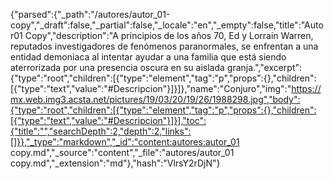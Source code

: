 {"parsed":{"_path":"/autores/autor_01-copy","_draft":false,"_partial":false,"_locale":"en","_empty":false,"title":"Autor01 Copy","description":"A principios de los años 70, Ed y Lorrain Warren, reputados investigadores de fenómenos paranormales, se enfrentan a una entidad demoníaca al intentar ayudar a una familia que está siendo aterrorizada por una presencia oscura en su aislada granja.","excerpt":{"type":"root","children":[{"type":"element","tag":"p","props":{},"children":[{"type":"text","value":"#Descripcion"}]}]},"name":"Conjuro","img":"https://mx.web.img3.acsta.net/pictures/19/03/20/19/26/1988298.jpg","body":{"type":"root","children":[{"type":"element","tag":"p","props":{},"children":[{"type":"text","value":"#Descripcion"}]}],"toc":{"title":"","searchDepth":2,"depth":2,"links":[]}},"_type":"markdown","_id":"content:autores:autor_01 copy.md","_source":"content","_file":"autores/autor_01 copy.md","_extension":"md"},"hash":"VlrsY2rDjN"}